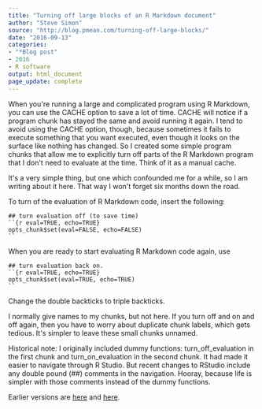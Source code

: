 ```yaml
---
title: "Turning off large blocks of an R Markdown document"
author: "Steve Simon"
source: "http://blog.pmean.com/turning-off-large-blocks/"
date: "2016-09-13"
categories:
- "*Blog post"
- 2016
- R software
output: html_document
page_update: complete
---
```


When you're running a large and complicated program using R Markdown, you can use the CACHE option to save a lot of time. CACHE will notice if a program chunk has stayed the same and avoid running it again. I tend to avoid using the CACHE option, though, because sometimes it fails to execute something that you want executed, even though it looks on the surface like nothing has changed. So I created some simple program chunks that allow me to explicitly turn off parts of the R Markdown program that I don't need to evaluate at the time. Think of it as a manual cache.

It's a very simple thing, but one which confounded me for a while, so I am writing about it here. That way I won't forget six months down the road.

<!---More--->

To turn of the evaluation of R Markdown code, insert the following: 

```
## turn evaluation off (to save time)
``{r eval=TRUE, echo=TRUE}
opts_chunk$set(eval=FALSE, echo=FALSE)
``
```

When you are ready to start evaluating R Markdown code again, use

```
## turn evaluation back on.
``{r eval=TRUE, echo=TRUE}
opts_chunk$set(eval=TRUE, echo=TRUE)
``
```

Change the double backticks to triple backticks.

I normally give names to my chunks, but not here. If you turn off and on and off again, then you have to worry about duplicate chunk labels, which gets tedious. It's simpler to leave these small chunks unnamed.

Historical note: I originally included dummy functions: turn\_off\_evaluation in the first chunk and turn\_on\_evaluation in the second chunk. It had made it easier to navigate through R Studio. But recent changes to RStudio include any double pound (\#\#) comments in the navigation. Hooray, because life is simpler with those comments instead of the dummy functions.

 
Earlier versions are [here][sim1] and [here][sim2].
 
[sim1]: http://blog.pmean.com/turning-off-large-blocks/
[sim2]: http://new.pmean.com/turning-off-large-blocks/
 
